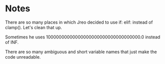 # Notes

There are so many places in which Jreo decided to use if: elif: instead of clamp(). Let's clean that up.

Sometimes he uses 10000000000000000000000000000000000.0 instead of INF.

There are so many ambiguous and short variable names that just make the code unreadable.

